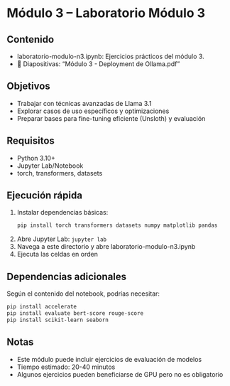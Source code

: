 # Módulo 3 – Laboratorio Módulo 3

## Contenido
- laboratorio-modulo-n3.ipynb: Ejercicios prácticos del módulo 3.
- 📑 Diapositivas: “Módulo 3 - Deployment de Ollama.pdf”

## Objetivos
- Trabajar con técnicas avanzadas de Llama 3.1
- Explorar casos de uso específicos y optimizaciones
- Preparar bases para fine-tuning eficiente (Unsloth) y evaluación

## Requisitos
- Python 3.10+
- Jupyter Lab/Notebook
- torch, transformers, datasets

## Ejecución rápida
1. Instalar dependencias básicas:
   ```bash
   pip install torch transformers datasets numpy matplotlib pandas
   ```
2. Abre Jupyter Lab: `jupyter lab`
3. Navega a este directorio y abre laboratorio-modulo-n3.ipynb
4. Ejecuta las celdas en orden

## Dependencias adicionales
Según el contenido del notebook, podrías necesitar:
```bash
pip install accelerate
pip install evaluate bert-score rouge-score
pip install scikit-learn seaborn
```

## Notas
- Este módulo puede incluir ejercicios de evaluación de modelos
- Tiempo estimado: 20-40 minutos
- Algunos ejercicios pueden beneficiarse de GPU pero no es obligatorio
